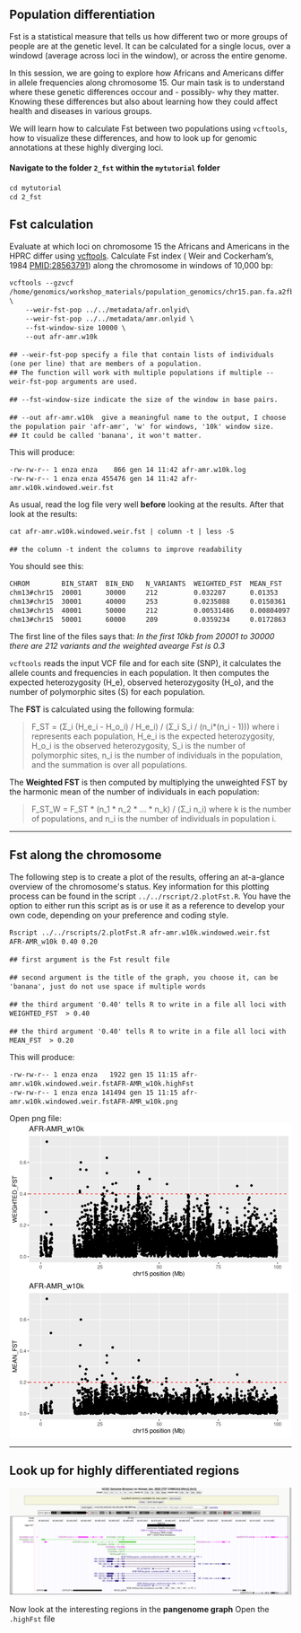##  Population differentiation 
Fst is a statistical measure that tells us how different two or more groups of people are at the genetic level. It can be calculated for a single locus, over a windowd (average across loci in the window), or across the entire genome. 

In this session, we are going to explore how Africans and Americans differ in allele frequencies along chromosome 15. Our main task is to understand where these genetic differences occour and - possibly- why they matter. Knowing these differences but also about learning how they could affect health and diseases in various groups.

We will learn how to calculate Fst between two populations using `vcftools`, how to visualize these differences, and how to look up for genomic annotations at these highly diverging loci. 


#### Navigate to the folder `2_fst` within the `mytutorial` folder 

```shell
cd mytutorial
cd 2_fst
```

## Fst calculation 
Evaluate at which loci on chromosome 15 the Africans and Americans in the HPRC differ using [vcftools](https://vcftools.github.io/). Calculate Fst index ( Weir and Cockerham’s, 1984 [PMID:28563791](https://pubmed.ncbi.nlm.nih.gov/28563791/)) along the chromosome in windows of 10,000 bp: 


```shell
vcftools --gzvcf /home/genomics/workshop_materials/population_genomics/chr15.pan.fa.a2fb268.4030258.6a1ecc2.smooth.reliable.vcf.gz \
    --weir-fst-pop ../../metadata/afr.onlyid\
    --weir-fst-pop ../../metadata/amr.onlyid \
    --fst-window-size 10000 \
    --out afr-amr.w10k 

## --weir-fst-pop specify a file that contain lists of individuals (one per line) that are members of a population. 
## The function will work with multiple populations if multiple --weir-fst-pop arguments are used.

## --fst-window-size indicate the size of the window in base pairs.

## --out afr-amr.w10k  give a meaningful name to the output, I choose the population pair 'afr-amr', 'w' for windows, '10k' window size. 
## It could be called 'banana', it won't matter.
```

This will produce: 

```shell
-rw-rw-r-- 1 enza enza    866 gen 14 11:42 afr-amr.w10k.log
-rw-rw-r-- 1 enza enza 455476 gen 14 11:42 afr-amr.w10k.windowed.weir.fst

```

As usual, read the log file very well **before** looking at the results. After that look at the results: 

```shell
cat afr-amr.w10k.windowed.weir.fst | column -t | less -S 

## the column -t indent the columns to improve readability 
```

You should see this: 

```shell
CHROM        BIN_START  BIN_END   N_VARIANTS  WEIGHTED_FST  MEAN_FST
chm13#chr15  20001      30000     212         0.032207      0.01353
chm13#chr15  30001      40000     253         0.0235088     0.0150361
chm13#chr15  40001      50000     212         0.00531486    0.00804097
chm13#chr15  50001      60000     209         0.0359234     0.0172863

```
The first line of the files says that: _In the first 10kb from 20001 to 30000 there are 212 variants and the weighted avearge Fst is 0.3_

`vcftools` reads the input VCF file and for each site (SNP), it calculates the allele counts and frequencies in each population. It then computes the expected heterozygosity (H_e), observed heterozygosity (H_o), and the number of polymorphic sites (S) for each population.

The **FST** is calculated using the following formula:
> F_ST = (Σ_i (H_e_i - H_o_i) / H_e_i) / (Σ_i S_i / (n_i*(n_i - 1)))
where i represents each population, H_e_i is the expected heterozygosity, H_o_i is the observed heterozygosity, S_i is the number of polymorphic sites, n_i is the number of individuals in the population, and the summation is over all populations.


The **Weighted FST** is then computed by multiplying the unweighted FST by the harmonic mean of the number of individuals in each population: 
> F_ST_W = F_ST * (n_1 * n_2 * ... * n_k) / (Σ_i n_i)
where k is the number of populations, and n_i is the number of individuals in population i.


***
## Fst along the chromosome 
The following step is to create a plot of the results, offering an at-a-glance overview of the chromosome's status. Key information for this plotting process can be found in the script `../../rscript/2.plotFst.R`. You have the option to either run this script as is or use it as a reference to develop your own code, depending on your preference and coding style.

```shell
Rscript ../../rscripts/2.plotFst.R afr-amr.w10k.windowed.weir.fst   AFR-AMR_w10k 0.40 0.20 

## first argument is the Fst result file 

## second argument is the title of the graph, you choose it, can be 'banana', just do not use space if multiple words 

## the third argument '0.40' tells R to write in a file all loci with WEIGHTED_FST  > 0.40

## the third argument '0.40' tells R to write in a file all loci with MEAN_FST  > 0.20
```

This will produce: 

```shell
-rw-rw-r-- 1 enza enza   1922 gen 15 11:15 afr-amr.w10k.windowed.weir.fstAFR-AMR_w10k.highFst
-rw-rw-r-- 1 enza enza 141494 gen 15 11:15 afr-amr.w10k.windowed.weir.fstAFR-AMR_w10k.png

```

Open png file: 
![Fst](../img/AFR-AMR_w10k.png)


***
## Look up for highly differentiated regions 

![highFST](../img/higFstGolga.png)

Now look at the interesting regions in the **pangenome graph** 
Open the `.highFst` file
 



<!---GOLGA8 https://www.ncbi.nlm.nih.gov/pmc/articles/PMC4244265/---> 

